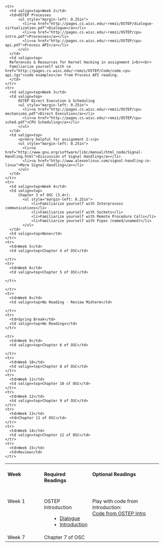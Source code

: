 <table border="0">
  <tbody>
    <tr>
      <td style="vertical-align: top; font-weight: bold;" width="150">
		<strong><h4>Week</h4></strong><br>
      </td>
      <td style="vertical-align: top; font-weight: bold;" >
        <strong><h4>Required Readings</h4></strong><br>
      </td>
      <td style="vertical-align: top; font-weight: bold;" width="300">
        <strong><h4>Optional Readings</h4></strong><br>
      </td>
    </tr>
    <tr>
      <td valign=top>Week 1</td>
      <td>OSTEP Introduction
          <ul style="margin-left: 0.25in">
            <li><a href="http://pages.cs.wisc.edu/~remzi/OSTEP/dialogue-threeeasy.pdf">Dialogue</a></li>
            <li><a href="http://pages.cs.wisc.edu/~remzi/OSTEP/intro.pdf">Introduction</a></li>
          </ul>
      </td>
      <td valign=top>Play with code from Introduction:
      <br>
      <a href="http://pages.cs.wisc.edu/~remzi/OSTEP/Code/code.intro.tgz">Code from OSTEP Intro</a>
      </td>
    </tr>

    <tr>
      <td valign=top>Week 2</td>
      <td>OSTEP Processes
          <ul style="margin-left: 0.25in">
            <li><a href="http://pages.cs.wisc.edu/~remzi/OSTEP/dialogue-virtualization.pdf">Dialogue</a></li>
            <li><a href="http://pages.cs.wisc.edu/~remzi/OSTEP/cpu-intro.pdf">Processes</a></li>
            <li><a href="http://pages.cs.wisc.edu/~remzi/OSTEP/cpu-api.pdf">Process API</a></li>
          </ul>
      </td>
      <td valign=top>
      References & Resources for Kernel Hacking in assignment 1<br><br>
      Familiarize yourself with <a href="http://pages.cs.wisc.edu/~remzi/OSTEP/Code/code.cpu-api.tgz">code examples</a> from Process API reading.
      </td>
    </tr>
    <tr>
      <td valign=top>Week 3</td>
      <td valign=top>
          OSTEP Direct Execution & Scheduling
          <ul style="margin-left: 0.25in">
            <li><a href="http://pages.cs.wisc.edu/~remzi/OSTEP/cpu-mechanisms.pdf">Direct Execution</a></li>
            <li><a href="http://pages.cs.wisc.edu/~remzi/OSTEP/cpu-sched.pdf">CPU Scheduling</a></li>
          </ul>
      </td>
      <td valign=top>
          <p>Very helpful for assignment 2:</p>
          <ul style="margin-left: 0.25in">
            <li><a href="http://www.gnu.org/software/libc/manual/html_node/Signal-Handling.html">Discussion of Signal Handling</a></li>
            <li><a href="http://www.alexonlinux.com/signal-handling-in-linux">More Signal Handling</a></li>
          </ul>
      </td>
    </tr>
    <tr>
      <td valign=top>Week 4</td>
      <td valign=top>
          Chapter 3 of OSC (3.4+):
            <ul style="margin-left: 0.25in">
                <li>Familiarize yourself with Interprocess communications</li>
                <li>Familiarize yourself with Sockets</li>
                <li>Familiarize yourself with Remote Procedure Calls</li>
                <li>Familiarize yourself with Pipes (named/unamed)</li>
            </ul>
      </td>
      <td valign=top>None</td>
    </tr>
    <tr>
      <td>Week 5</td>
      <td valign=top>Chapter 4 of OSC</td>

    </tr>
    <tr>
      <td>Week 6</td>
      <td valign=top>Chapter 5 of OSC</td>

    </tr>
   <tr>
      <td>Week 7</td>
      <td valign=top>Chapter 7 of OSC</td>

    </tr>
    <tr>
      <td>Week 8</td>
      <td valign=top>No Reading - Review Midterm</td>

    </tr>
    <tr>
      <td>Spring Break</td>
      <td valign=top>No Readings</td>
    </tr>

    <tr>
      <td>Week 9</td>
      <td valign=top>Chapter 6 of OSC</td>

    </tr>
    <tr>
      <td>Week 10</td>
      <td valign=top>Chapter 8 of OSC</td>
    </tr>
    <tr>
      <td>Week 11</td>
      <td valign=top>Chapter 10 of OSC</td>
    </tr>
    <tr>
      <td>Week 12</td>
      <td valign=top>Chapter 9 of OSC</td>
    </tr>
    <tr>
      <td>Week 13</td>
      <td>Chapter 11 of OSC</td>
    </tr>
    <tr>
      <td>Week 14</td>
      <td valign=top>Chapter 12 of OSC</td>
    </tr>
    <tr>
      <td>Week 15</td>
      <td>Review</td>
    </tr>
  </tbody>
</table>
